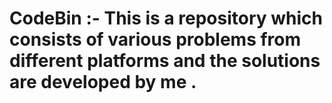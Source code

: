 # CodeBin :- This is a repository which consists of various problems from different platforms and the solutions are developed by me .  
